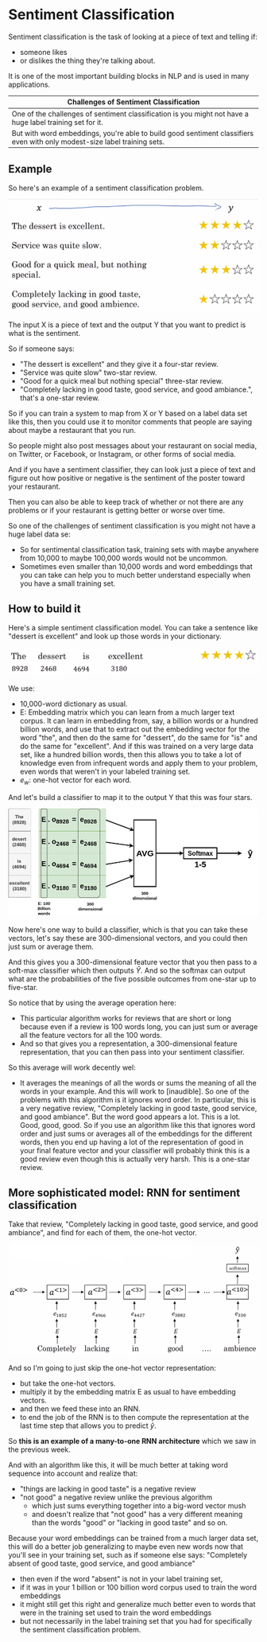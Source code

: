 # Sentiment Classification

Sentiment classification is the task of looking at a piece of text and telling if:

- someone likes
- or dislikes the thing they're talking about.

It is one of the most important building blocks in NLP and is used in many applications.

| Challenges of Sentiment Classification |
|-------|
| One of the challenges of sentiment classification is you might not have a huge label training set for it. |
| But with word embeddings, you're able to build good sentiment classifiers even with only modest-size label training sets. |

## Example

So here's an example of a sentiment classification problem.

![sentiment classifier](img/sentiment_classifier.png)

The input X is a piece of text and the output Y that you want to predict is what is the sentiment.

So if someone says:

- "The dessert is excellent" and they give it a four-star review.
- "Service was quite slow" two-star review.
- "Good for a quick meal but nothing special" three-star review.
- "Completely lacking in good taste, good service, and good ambiance.", that's a one-star review.

So if you can train a system to map from X or Y based on a label data set like this, then you could use it to monitor comments that people are saying about maybe a restaurant that you run.

So people might also post messages about your restaurant on social media, on Twitter, or Facebook, or Instagram, or other forms of social media.

And if you have a sentiment classifier, they can look just a piece of text and figure out how positive or negative is the sentiment of the poster toward your restaurant.

Then you can also be able to keep track of whether or not there are any problems or if your restaurant is getting better or worse over time.

So one of the challenges of sentiment classification is you might not have a huge label data se:

- So for sentimental classification task, training sets with maybe anywhere from 10,000 to maybe 100,000 words would not be uncommon.
- Sometimes even smaller than 10,000 words and word embeddings that you can take can help you to much better understand especially when you have a small training set.

## How to build it

Here's a simple sentiment classification model. You can take a sentence like "dessert is excellent" and look up those words in your dictionary. 

![](img/dessert_excellent.png)

We use:

- 10,000-word dictionary as usual.
- E:  Embedding matrix which you can learn from a much larger text corpus.  It can learn in embedding from, say, a billion words or a hundred billion words, and use that to extract out the embedding vector for the word "the", and then do the same for "dessert", do the same for "is" and do the same for "excellent". And if this was trained on a very large data set, like a hundred billion words, then this allows you to take a lot of knowledge even from infrequent words and apply them to your problem, even words that weren't in your labeled training set.
- $e_w$: one-hot vector for each word.

And let's build a classifier to map it to the output Y that this was four stars.

![sentiment classification](img/sentiment_classification.png)

Now here's one way to build a classifier, which is that you can take these vectors, let's say these are 300-dimensional vectors, and you could then just sum or average them.

And this gives you a 300-dimensional feature vector that you then pass to a soft-max classifier which then outputs $\hat{Y}$. And so the softmax can output what are the probabilities of the five possible outcomes from one-star up to five-star.

So notice that by using the average operation here:

- This particular algorithm works for reviews that are short or long because even if a review is 100 words long, you can just sum or average all the feature vectors for all the 100 words.
- And so that gives you a representation, a 300-dimensional feature representation, that you can then pass into your sentiment classifier.

So this average will work decently wel:

- It averages the meanings of all the words or sums the meaning of all the words in your example. And this will work to [inaudible]. So one of the problems with this algorithm is it ignores word order. In particular, this is a very negative review, "Completely lacking in good taste, good service, and good ambiance". But the word good appears a lot. This is a lot. Good, good, good. So if you use an algorithm like this that ignores word order and just sums or averages all of the embeddings for the different words, then you end up having a lot of the representation of good in your final feature vector and your classifier will probably think this is a good review even though this is actually very harsh. This is a one-star review.

## More sophisticated model: RNN for sentiment classification

Take that review, "Completely lacking in good taste, good service, and good ambiance", and find for each of them, the one-hot vector.

![RNN for sentiment classification](img/rnn_for_sentiment_classification.png)

And so I'm going to just skip the one-hot vector representation:

- but take the one-hot vectors.
- multiply it by the embedding matrix E as usual to have embedding vectors.
- and then we feed these into an RNN.
- to end the job of the RNN is to then compute the representation at the last time step that allows you to predict $\hat{y}$.

So **this is an example of a many-to-one RNN architecture** which we saw in the previous week.

And with an algorithm like this, it will be much better at taking word sequence into account and realize that:

- "things are lacking in good taste" is a negative review
- "not good" a negative review unlike the previous algorithm
  - which just sums everything together into a big-word vector mush
  - and doesn't realize that "not good" has a very different meaning than the words "good" or "lacking in good taste" and so on.

Because your word embeddings can be trained from a much larger data set, this will do a better job generalizing to maybe even new words now that you'll see in your training set, such as if someone else says: "Completely absent of good taste, good service, and good ambiance"

- then even if the word "absent" is not in your label training set,
- if it was in your 1 billion or 100 billion word corpus used to train the word embeddings
- it might still get this right and generalize much better even to words that were in the training set used to train the word embeddings 
- but not necessarily in the label training set that you had for specifically the sentiment classification problem.
